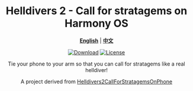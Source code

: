 <div align="center">
  
# Helldivers 2 - Call for stratagems on Harmony OS

[**English**](./README.md) | [**中文**](./README_zh_CN.md)

[![Download](https://img.shields.io/github/v/release/WisteFinch/Helldivers2CallForStratagemsOnHarmony)](https://github.com/WisteFinch/Helldivers2CallForStratagemsOnHarmony/releases/latest)
[![License](https://img.shields.io/github/license/WisteFinch/Helldivers2CallForStratagemsOnHarmony)](https://github.com/WisteFinch/Helldivers2CallForStratagemsOnHarmony/blob/main/LICENSE)

Tie your phone to your arm so that you can call for stratagems like a real helldiver!

A project derived from [Helldivers2CallForStratagemsOnPhone](https://github.com/WisteFinch/Helldivers2CallForStratagemsOnPhone)

</div>
